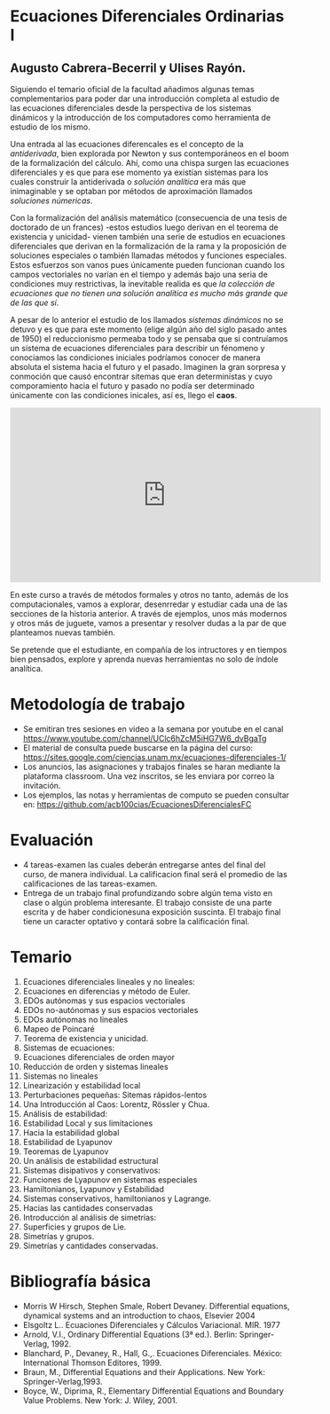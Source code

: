 # Ecuaciones Diferenciales Ordinarias I
## Augusto Cabrera-Becerril y Ulises Rayón.

Siguiendo el temario oficial de la facultad añadimos algunas temas complementarios para poder dar una introducción completa al estudio de las ecuaciones diferenciales desde la perspectiva de los sistemas dinámicos y la introducción de los computadores como herramienta de estudio de los mismo.

Una entrada al las ecuaciones diferencales es el concepto de la _antiderivada_, bien explorada por Newton y sus contemporáneos en el boom de la formalización del cálculo. Ahí, como una chispa surgen las ecuaciones diferenciales y es que para ese momento ya existían sistemas para los cuales construir la antiderivada o _solución analítica_ era más que inimaginable y se optaban por métodos de aproximación llamados _soluciones númericas_.

Con la formalización del análisis matemático (consecuencia de una tesis de doctorado de un frances) -estos estudios luego derivan en el teorema de existencia y unicidad- vienen también una serie de estudios en ecuaciones diferenciales que derivan en la formalización de la rama y la proposición de soluciones especiales o también llamadas métodos y funciones especiales. Estos esfuerzos son vanos pues únicamente pueden funcionan cuando los campos vectoriales no varían en el tiempo y además bajo una seria de condiciones muy restrictivas, la inevitable realida es que _la colección de ecuaciones que no tienen una solución analítica es mucho más grande que de las que sí_.

A pesar de lo anterior el estudio de los llamados _sistemas dinámicos_ no se detuvo y es que para este momento (elige algún año del siglo pasado antes de 1950) el reduccionismo permeaba todo y se pensaba que si contruíamos un sistema de ecuaciones diferenciales para describir un fénomeno y conociamos las condiciones iniciales podríamos conocer de manera absoluta el sistema hacia el futuro y el pasado. Imaginen la gran sorpresa y conmoción que causó encontrar sitemas que eran deterministas y cuyo comporamiento hacia el futuro y pasado no podía ser determinado únicamente con las condiciones inicales, así es, llego el **caos**.

<iframe width="560" height="315" src="https://www.youtube.com/embed/Rz2yEMeKZuE" frameborder="0" allow="accelerometer; autoplay; encrypted-media; gyroscope; picture-in-picture" allowfullscreen></iframe>

En este curso a través de métodos formales y otros no tanto, además de los computacionales, vamos a explorar, desenrredar y estudiar cada una de las secciones de la historia anterior. A través de ejemplos, unos más modernos y otros más de juguete, vamos a presentar y resolver dudas a la par de que planteamos nuevas también.

Se pretende que el estudiante, en compañía de los intructores y en tiempos bien pensados, explore y aprenda nuevas herramientas no solo de índole analítica.

# Metodología de trabajo
* Se emitiran tres sesiones en video a la semana por youtube en el canal https://www.youtube.com/channel/UClc6hZcM5iHG7W6_dvBgaTg
* El material de consulta puede buscarse en la página del curso: https://sites.google.com/ciencias.unam.mx/ecuaciones-diferenciales-1/
* Los anuncios, las asignaciones y trabajos finales se haran mediante la plataforma classroom. Una vez inscritos, se les enviara por correo la invitación.
* Los ejemplos, las notas y herramientas de computo se pueden consultar en: https://github.com/acb100cias/EcuacionesDiferencialesFC

# Evaluación
* 4 tareas-examen las cuales deberán entregarse antes del final del curso, de manera individual. La calificacion final será el promedio de las calificaciones de las tareas-examen.
* Entrega de un trabajo final profundizando sobre algún tema visto en clase o algún problema interesante. El trabajo consiste de una parte escrita y de haber condicionesuna exposición suscinta. El trabajo final tiene un caracter optativo y contará sobre la calificación final.



# Temario
1. Ecuaciones diferenciales lineales y no lineales:
  1. Ecuaciones en diferencias y método de Euler.
  2. EDOs autónomas y sus espacios vectoriales
  3. EDOs no-autónomas y sus espacios vectoriales
  4. EDOs autónomas no lineales
  5. Mapeo de Poincaré
  6. Teorema de existencia y unicidad.
2. Sistemas de ecuaciones:
  1. Ecuaciones diferenciales de orden mayor
  2. Reducción de orden y sistemas lineales
  3. Sistemas no lineales
  4. Linearización y estabilidad local
  5. Perturbaciones pequeñas: Sitemas rápidos-lentos
  6. Una Introducción al Caos: Lorentz, Rössler y Chua.
3. Análisis de estabilidad:
  1. Estabilidad Local y sus limitaciones
  2. Hacia la estabilidad global
  3. Estabilidad de Lyapunov
  4. Teoremas de Lyapunov
  5. Un análisis de estabilidad estructural
4. Sistemas disipativos y conservativos:
  1. Funciones de Lyapunov en sistemas especiales
  2. Hamiltonianos, Lyapunov y Estabilidad
  3. Sistemas conservativos, hamiltonianos y Lagrange.
  4. Hacias las cantidades conservadas
5. Introducción al análisis de simetrías:
  1. Superficies y grupos de Lie.
  2. Simetrías y grupos.
  3. Simetrías y cantidades conservadas.


# Bibliografía básica
* Morris W Hirsch, Stephen Smale, Robert Devaney. Differential equations, dynamical systems and an introduction to chaos, Elsevier 2004
* Elsgoltz L.. Ecuaciones Diferenciales y Cálculos Variacional. MIR. 1977
* Arnold, V.I., Ordinary Differential Equations (3ª ed.). Berlin: Springer-Verlag, 1992.
* Blanchard, P., Devaney, R., Hall, G.,. Ecuaciones Diferenciales. México: International Thomson Editores, 1999.
* Braun, M., Differential Equations and their Applications. New York: Springer-Verlag,1993.
* Boyce, W., Diprima, R., Elementary Differential Equations and Boundary Value Problems. New York: J. Wiley, 2001.
